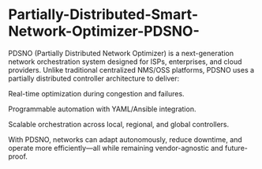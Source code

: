 # Partially-Distributed-Smart-Network-Optimizer-PDSNO-
PDSNO (Partially Distributed Network Optimizer) is a next-generation network orchestration system designed for ISPs, enterprises, and cloud providers. Unlike traditional centralized NMS/OSS platforms, PDSNO uses a partially distributed controller architecture to deliver:

Real-time optimization during congestion and failures.

Programmable automation with YAML/Ansible integration.

Scalable orchestration across local, regional, and global controllers.

With PDSNO, networks can adapt autonomously, reduce downtime, and operate more efficiently—all while remaining vendor-agnostic and future-proof.
